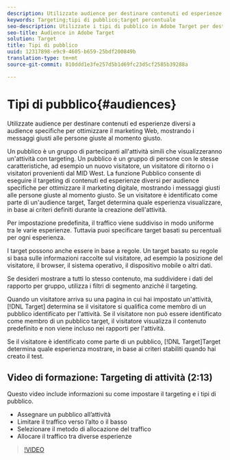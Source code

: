```yaml
---
description: Utilizzate audience per destinare contenuti ed esperienze diversi a audience specifiche per ottimizzare il marketing Web, mostrando i messaggi giusti alle persone giuste al momento giusto.
keywords: Targeting;tipi di pubblico;target percentuale
seo-description: Utilizzate i tipi di pubblico in Adobe Target per destinare contenuti ed esperienze diversi a audience specifiche per ottimizzare il marketing Web, mostrando i messaggi giusti alle persone giuste al momento giusto.
seo-title: Audience in Adobe Target
solution: Target
title: Tipi di pubblico
uuid: 12317898-e9c9-4605-b659-25bdf200849b
translation-type: tm+mt
source-git-commit: 810ddd1e3fe257d5b1d69fc23d5cf2585b39288a

---
```



# Tipi di pubblico{#audiences}

Utilizzate audience per destinare contenuti ed esperienze diversi a audience specifiche per ottimizzare il marketing Web, mostrando i messaggi giusti alle persone giuste al momento giusto.

Un pubblico è un gruppo di partecipanti all&#39;attività simili che visualizzeranno un&#39;attività con targeting. Un pubblico è un gruppo di persone con le stesse caratteristiche, ad esempio un nuovo visitatore, un visitatore di ritorno o i visitatori provenienti dal MID West. La funzione Pubblico consente di eseguire il targeting di contenuti ed esperienze diversi per audience specifiche per ottimizzare il marketing digitale, mostrando i messaggi giusti alle persone giuste al momento giusto. Se un visitatore è identificato come parte di un&#39;audience target, Target determina quale esperienza visualizzare, in base ai criteri definiti durante la creazione dell&#39;attività.

Per impostazione predefinita, il traffico viene suddiviso in modo uniforme tra le varie esperienze. Tuttavia puoi specificare target basati su percentuali per ogni esperienza.

I target possono anche essere in base a regole. Un target basato su regole si basa sulle informazioni raccolte sul visitatore, ad esempio la posizione del visitatore, il browser, il sistema operativo, il dispositivo mobile o altri dati.

Se desideri mostrare a tutti lo stesso contenuto, ma suddividere i dati del rapporto per gruppo, utilizza i filtri di segmento anziché il targeting.

Quando un visitatore arriva su una pagina in cui hai impostato un&#39;attività, [!DNL Target] determina se il visitatore si qualifica come membro di un pubblico identificato per l&#39;attività. Se il visitatore non può essere identificato come membro di un pubblico target, il visitatore visualizza il contenuto predefinito e non viene incluso nei rapporti per l&#39;attività.

Se il visitatore è identificato come parte di un pubblico, [!DNL Target]Target determina quale esperienza mostrare, in base ai criteri stabiliti quando hai creato il test.

## Video di formazione: Targeting di attività (2:13)

Questo video include informazioni su come impostare il targeting e i tipi di pubblico.

* Assegnare un pubblico all’attività
* Limitare il traffico verso l’alto o il basso
* Selezionare il metodo di allocazione del traffico
* Allocare il traffico tra diverse esperienze

>[!VIDEO](https://video.tv.adobe.com/v/17385?captions=ita)
